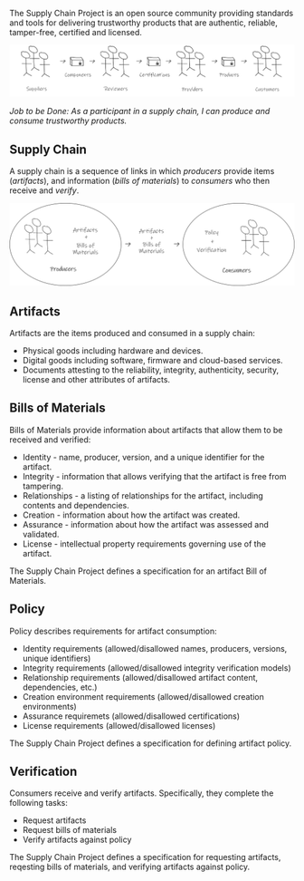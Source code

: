 The Supply Chain Project is an open source community providing standards and tools for delivering trustworthy products that are authentic, reliable, tamper-free, certified and licensed.

![Supply Chain Project Overview](SupplyChainProjectOverview.png)

_Job to be Done: As a participant in a supply chain, I can produce and consume trustworthy products._

## Supply Chain

A supply chain is a sequence of links in which _producers_ provide items (_artifacts_), and information (_bills of materials_) to _consumers_ who then receive and _verify_.

![Supply Chain Project Concepts](SupplyChainProjectConcepts.png)

## Artifacts
Artifacts are the items produced and consumed in a supply chain:

* Physical goods including hardware and devices.
* Digital goods including software, firmware and cloud-based services.
* Documents attesting to the reliability, integrity, authenticity, security, license and other attributes of artifacts.

## Bills of Materials
Bills of Materials provide information about artifacts that allow them to be received and verified:

* Identity - name, producer, version, and a unique identifier for the artifact.
* Integrity - information that allows verifying that the artifact is free from tampering.
* Relationships - a listing of relationships for the artifact, including contents and dependencies.
* Creation - information about how the artifact was created.
* Assurance - information about how the artifact was assessed and validated.
* License - intellectual property requirements governing use of the artifact.

The Supply Chain Project defines a specification for an artifact Bill of Materials.

## Policy

Policy describes requirements for artifact consumption:

* Identity requirements (allowed/disallowed names, producers, versions, unique identifiers)
* Integrity requirements (allowed/disallowed integrity verification models) 
* Relationship requirements (allowed/disallowed artifact content, dependencies, etc.)
* Creation environment requirements (allowed/disallowed creation environments)
* Assurance requiremets (allowed/disallowed certifications)
* License requirements (allowed/disallowed licenses)

The Supply Chain Project defines a specification for defining artifact policy.

## Verification

Consumers receive and verify artifacts. Specifically, they complete the following tasks:

* Request artifacts
* Request bills of materials
* Verify artifacts against policy

The Supply Chain Project defines a specification for requesting artifacts, reqesting bills of materials, and verifying artifacts against policy.
